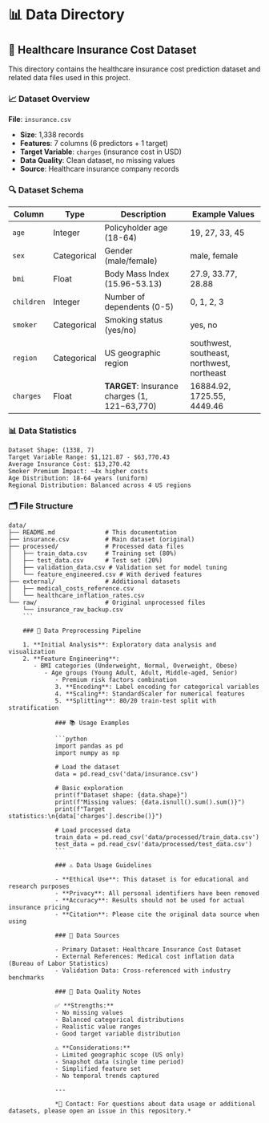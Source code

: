 # 📊 Data Directory

## 📁 Healthcare Insurance Cost Dataset

This directory contains the healthcare insurance cost prediction dataset and related data files used in this project.

### 📈 Dataset Overview

**File**: `insurance.csv`
- **Size**: 1,338 records
- **Features**: 7 columns (6 predictors + 1 target)
- **Target Variable**: `charges` (insurance cost in USD)
- **Data Quality**: Clean dataset, no missing values
- **Source**: Healthcare insurance company records

### 🔍 Dataset Schema

| Column | Type | Description | Example Values |
|--------|------|-------------|----------------|
| `age` | Integer | Policyholder age (18-64) | 19, 27, 33, 45 |
| `sex` | Categorical | Gender (male/female) | male, female |
| `bmi` | Float | Body Mass Index (15.96-53.13) | 27.9, 33.77, 28.88 |
| `children` | Integer | Number of dependents (0-5) | 0, 1, 2, 3 |
| `smoker` | Categorical | Smoking status (yes/no) | yes, no |
| `region` | Categorical | US geographic region | southwest, southeast, northwest, northeast |
| `charges` | Float | **TARGET**: Insurance charges ($1,121-$63,770) | 16884.92, 1725.55, 4449.46 |

### 📊 Data Statistics

```
Dataset Shape: (1338, 7)
Target Variable Range: $1,121.87 - $63,770.43
Average Insurance Cost: $13,270.42
Smoker Premium Impact: ~4x higher costs
Age Distribution: 18-64 years (uniform)
Regional Distribution: Balanced across 4 US regions
```

### 🗂️ File Structure

```
data/
├── README.md              # This documentation
├── insurance.csv          # Main dataset (original)
├── processed/             # Processed data files
│   ├── train_data.csv     # Training set (80%)
│   ├── test_data.csv      # Test set (20%)
│   ├── validation_data.csv # Validation set for model tuning
│   └── feature_engineered.csv # With derived features
├── external/              # Additional datasets
│   ├── medical_costs_reference.csv
│   └── healthcare_inflation_rates.csv
└── raw/                   # Original unprocessed files
    └── insurance_raw_backup.csv
    ```

    ### 🔧 Data Preprocessing Pipeline

    1. **Initial Analysis**: Exploratory data analysis and visualization
    2. **Feature Engineering**: 
       - BMI categories (Underweight, Normal, Overweight, Obese)
          - Age groups (Young Adult, Adult, Middle-aged, Senior)
             - Premium risk factors combination
             3. **Encoding**: Label encoding for categorical variables
             4. **Scaling**: StandardScaler for numerical features
             5. **Splitting**: 80/20 train-test split with stratification

             ### 📚 Usage Examples

             ```python
             import pandas as pd
             import numpy as np

             # Load the dataset
             data = pd.read_csv('data/insurance.csv')

             # Basic exploration
             print(f"Dataset shape: {data.shape}")
             print(f"Missing values: {data.isnull().sum().sum()}")
             print(f"Target statistics:\n{data['charges'].describe()}")

             # Load processed data
             train_data = pd.read_csv('data/processed/train_data.csv')
             test_data = pd.read_csv('data/processed/test_data.csv')
             ```

             ### ⚠️ Data Usage Guidelines

             - **Ethical Use**: This dataset is for educational and research purposes
             - **Privacy**: All personal identifiers have been removed
             - **Accuracy**: Results should not be used for actual insurance pricing
             - **Citation**: Please cite the original data source when using

             ### 🔗 Data Sources

             - Primary Dataset: Healthcare Insurance Cost Dataset
             - External References: Medical cost inflation data (Bureau of Labor Statistics)
             - Validation Data: Cross-referenced with industry benchmarks

             ### 📝 Data Quality Notes

             ✅ **Strengths:**
             - No missing values
             - Balanced categorical distributions
             - Realistic value ranges
             - Good target variable distribution

             ⚠️ **Considerations:**
             - Limited geographic scope (US only)
             - Snapshot data (single time period)
             - Simplified feature set
             - No temporal trends captured

             ---

             *📧 Contact: For questions about data usage or additional datasets, please open an issue in this repository.*
